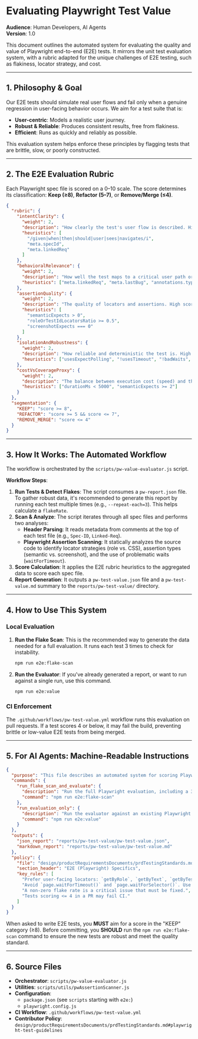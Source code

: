 # Evaluating Playwright Test Value

**Audience**: Human Developers, AI Agents  
**Version**: 1.0

This document outlines the automated system for evaluating the quality and value of Playwright end-to-end (E2E) tests. It mirrors the unit test evaluation system, with a rubric adapted for the unique challenges of E2E testing, such as flakiness, locator strategy, and cost.

---

## 1. Philosophy & Goal

Our E2E tests should simulate real user flows and fail only when a genuine regression in user-facing behavior occurs. We aim for a test suite that is:

- **User-centric**: Models a realistic user journey.
- **Robust & Reliable**: Produces consistent results, free from flakiness.
- **Efficient**: Runs as quickly and reliably as possible.

This evaluation system helps enforce these principles by flagging tests that are brittle, slow, or poorly constructed.

---

## 2. The E2E Evaluation Rubric

Each Playwright spec file is scored on a 0–10 scale. The score determines its classification: **Keep (≥8)**, **Refactor (5–7)**, or **Remove/Merge (≤4)**.

```json
{
  "rubric": {
    "intentClarity": {
      "weight": 2,
      "description": "How clearly the test's user flow is described. High scores for descriptive titles (e.g., using 'given/when/then', 'user navigates') and links to requirements.",
      "heuristics": [
        "/given|when|then|should|user|sees|navigates/i",
        "meta.specId",
        "meta.linkedReq"
      ]
    },
    "behavioralRelevance": {
      "weight": 2,
      "description": "How well the test maps to a critical user path or bug fix. High scores for tests linked to a PRD, issue, or annotated as covering a specific feature.",
      "heuristics": ["meta.linkedReq", "meta.lastBug", "annotations.type.includes('issue')"]
    },
    "assertionQuality": {
      "weight": 2,
      "description": "The quality of locators and assertions. High scores for using user-facing locators (`getByRole`, `getByTestId`) and semantic assertions. Low scores for screenshot-only tests or heavy reliance on CSS/XPath.",
      "heuristics": [
        "semanticExpects > 0",
        "roleOrTestIdLocatorsRatio >= 0.5",
        "screenshotExpects === 0"
      ]
    },
    "isolationAndRobustness": {
      "weight": 2,
      "description": "How reliable and deterministic the test is. High scores for using Playwright's auto-waiting `expect` and avoiding hard-coded waits. Low scores for `waitForTimeout` or a non-zero flake rate.",
      "heuristics": ["usesExpectPolling", "!usesTimeout", "!badWaits", "flakeRate === 0"]
    },
    "costVsCoverageProxy": {
      "weight": 2,
      "description": "The balance between execution cost (speed) and the density of verifications. High scores for fast tests with multiple semantic assertions.",
      "heuristics": ["durationMs < 5000", "semanticExpects >= 2"]
    }
  },
  "segmentation": {
    "KEEP": "score >= 8",
    "REFACTOR": "score >= 5 && score <= 7",
    "REMOVE_MERGE": "score <= 4"
  }
}
```

---

## 3. How It Works: The Automated Workflow

The workflow is orchestrated by the `scripts/pw-value-evaluator.js` script.

**Workflow Steps**:

1. **Run Tests & Detect Flakes**: The script consumes a `pw-report.json` file. To gather robust data, it's recommended to generate this report by running each test multiple times (e.g., `--repeat-each=3`). This helps calculate a `flakeRate`.
2. **Scan & Analyze**: The script iterates through all spec files and performs two analyses:
   - **Header Parsing**: It reads metadata from comments at the top of each test file (e.g., `Spec-ID`, `Linked-Req`).
   - **Playwright Assertion Scanning**: It statically analyzes the source code to identify locator strategies (role vs. CSS), assertion types (semantic vs. screenshot), and the use of problematic waits (`waitForTimeout`).
3. **Score Calculation**: It applies the E2E rubric heuristics to the aggregated data to score each spec file.
4. **Report Generation**: It outputs a `pw-test-value.json` file and a `pw-test-value.md` summary to the `reports/pw-test-value/` directory.

---

## 4. How to Use This System

### Local Evaluation

1. **Run the Flake Scan**:
   This is the recommended way to generate the data needed for a full evaluation. It runs each test 3 times to check for instability.

   ```bash
   npm run e2e:flake-scan
   ```

2. **Run the Evaluator**:
   If you've already generated a report, or want to run against a single run, use this command.

   ```bash
   npm run e2e:value
   ```

### CI Enforcement

The `.github/workflows/pw-test-value.yml` workflow runs this evaluation on pull requests. If a test scores 4 or below, it may fail the build, preventing brittle or low-value E2E tests from being merged.

---

## 5. For AI Agents: Machine-Readable Instructions

```json
{
  "purpose": "This file describes an automated system for scoring Playwright E2E tests based on a quality rubric.",
  "commands": {
    "run_flake_scan_and_evaluate": {
      "description": "Run the full Playwright evaluation, including a 3-run flake scan, and generate the report.",
      "command": "npm run e2e:flake-scan"
    },
    "run_evaluation_only": {
      "description": "Run the evaluator against an existing Playwright JSON report.",
      "command": "npm run e2e:value"
    }
  },
  "outputs": {
    "json_report": "reports/pw-test-value/pw-test-value.json",
    "markdown_report": "reports/pw-test-value/pw-test-value.md"
  },
  "policy": {
    "file": "design/productRequirementsDocuments/prdTestingStandards.md#playwright-test-guidelines",
    "section_header": "E2E (Playwright) Specifics",
    "key_rules": [
      "Prefer user-facing locators: `getByRole`, `getByText`, `getByTestId`.",
      "Avoid `page.waitForTimeout()` and `page.waitForSelector()`. Use auto-retrying `expect()` polls instead.",
      "A non-zero flake rate is a critical issue that must be fixed.",
      "Tests scoring <= 4 in a PR may fail CI."
    ]
  }
}
```

When asked to write E2E tests, you **MUST** aim for a score in the "KEEP" category (≥8). Before committing, you **SHOULD** run the `npm run e2e:flake-scan` command to ensure the new tests are robust and meet the quality standard.

---

## 6. Source Files

- **Orchestrator**: `scripts/pw-value-evaluator.js`
- **Utilities**: `scripts/utils/pwAssertionScanner.js`
- **Configuration**:
  - `package.json` (see `scripts` starting with `e2e:`)
  - `playwright.config.js`
- **CI Workflow**: `.github/workflows/pw-test-value.yml`
- **Contributor Policy**: `design/productRequirementsDocuments/prdTestingStandards.md#playwright-test-guidelines`
